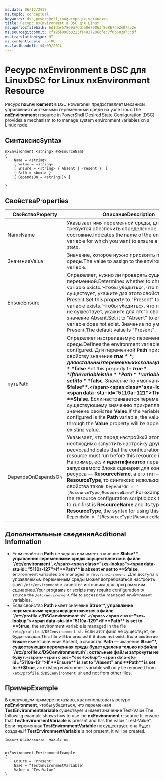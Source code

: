 ```yaml
---
ms.date: 06/12/2017
ms.topic: conceptual
keywords: dsc,powershell,конфигурация,установка
title: Ресурс nxEnvironment в DSC для Linux
ms.openlocfilehash: 6d1d5e578e9a7ddda0e70063f86867de2e87a52e
ms.sourcegitcommit: cf195b090b3223fa4917206dfec7f0b603873cdf
ms.translationtype: HT
ms.contentlocale: ru-RU
ms.lasthandoff: 04/09/2018
---
```

# <a name="dsc-for-linux-nxenvironment-resource"></a><span data-ttu-id="5110a-103">Ресурс nxEnvironment в DSC для Linux</span><span class="sxs-lookup"><span data-stu-id="5110a-103">DSC for Linux nxEnvironment Resource</span></span>

<span data-ttu-id="5110a-104">Ресурс **nxEnvironment** в DSC PowerShell предоставляет механизм управления системными переменными среды на узле Linux.</span><span class="sxs-lookup"><span data-stu-id="5110a-104">The **nxEnvironment** resource in PowerShell Desired State Configuration (DSC) provides a mechanism to to manage system environment variables on a Linux node.</span></span>

## <a name="syntax"></a><span data-ttu-id="5110a-105">Синтаксис</span><span class="sxs-lookup"><span data-stu-id="5110a-105">Syntax</span></span>

```
nxEnvironment <string> #ResourceName
{
    Name = <string>
    [ Value = <string>
    [ Ensure = <string> { Absent | Present }  ]
    [ Path = <bool> }
    [ DependsOn = <string[]> ]

}
```

## <a name="properties"></a><span data-ttu-id="5110a-106">Свойства</span><span class="sxs-lookup"><span data-stu-id="5110a-106">Properties</span></span>

|  <span data-ttu-id="5110a-107">Свойство</span><span class="sxs-lookup"><span data-stu-id="5110a-107">Property</span></span> |  <span data-ttu-id="5110a-108">Описание</span><span class="sxs-lookup"><span data-stu-id="5110a-108">Description</span></span> |
|---|---|
| <span data-ttu-id="5110a-109">Name</span><span class="sxs-lookup"><span data-stu-id="5110a-109">Name</span></span>| <span data-ttu-id="5110a-110">Указывает имя переменной среды, для которой требуется обеспечить определенное состояние.</span><span class="sxs-lookup"><span data-stu-id="5110a-110">Indicates the name of the environment variable for which you want to ensure a specific state.</span></span>|
| <span data-ttu-id="5110a-111">Значение</span><span class="sxs-lookup"><span data-stu-id="5110a-111">Value</span></span>| <span data-ttu-id="5110a-112">Значение, которое нужно присвоить переменной среды.</span><span class="sxs-lookup"><span data-stu-id="5110a-112">The value to assign to the environment variable.</span></span>|
| <span data-ttu-id="5110a-113">Ensure</span><span class="sxs-lookup"><span data-stu-id="5110a-113">Ensure</span></span>| <span data-ttu-id="5110a-114">Определяет, нужно ли проверять существование переменной.</span><span class="sxs-lookup"><span data-stu-id="5110a-114">Determines whether to check if the variable exists.</span></span> <span data-ttu-id="5110a-115">Чтобы убедиться, что переменная существует, укажите для этого свойства значение Present.</span><span class="sxs-lookup"><span data-stu-id="5110a-115">Set this property to "Present" to ensure the variable exists.</span></span> <span data-ttu-id="5110a-116">Чтобы убедиться, что переменная не существует, укажите для этого свойства значение Absent.</span><span class="sxs-lookup"><span data-stu-id="5110a-116">Set it to "Absent" to ensure the variable does not exist.</span></span> <span data-ttu-id="5110a-117">Значение по умолчанию — Present.</span><span class="sxs-lookup"><span data-stu-id="5110a-117">The default value is "Present".</span></span>|
| <span data-ttu-id="5110a-118">путь</span><span class="sxs-lookup"><span data-stu-id="5110a-118">Path</span></span>| <span data-ttu-id="5110a-119">Определяет настраиваемую переменную среды.</span><span class="sxs-lookup"><span data-stu-id="5110a-119">Defines the environment variable that is being configured.</span></span> <span data-ttu-id="5110a-120">Для переменной **Path** присвойте этому свойству значение **$true**; для остальных переменных используйте значение **$false**.</span><span class="sxs-lookup"><span data-stu-id="5110a-120">Set this property to **$true** if the variable is the **Path** variable; otherwise, set it to **$false**.</span></span> <span data-ttu-id="5110a-121">Значение по умолчанию — **$false**.</span><span class="sxs-lookup"><span data-stu-id="5110a-121">The default is **$false**.</span></span> <span data-ttu-id="5110a-122">Если настраивается переменная **Path**, к существующему значению прикрепляется значение свойства **Value**.</span><span class="sxs-lookup"><span data-stu-id="5110a-122">If the variable being configured is the **Path** variable, the value provided through the **Value** property will be appended to the existing value.</span></span>|
| <span data-ttu-id="5110a-123">DependsOn</span><span class="sxs-lookup"><span data-stu-id="5110a-123">DependsOn</span></span> | <span data-ttu-id="5110a-124">Указывает, что перед настройкой этого ресурса необходимо запустить настройку другого ресурса.</span><span class="sxs-lookup"><span data-stu-id="5110a-124">Indicates that the configuration of another resource must run before this resource is configured.</span></span> <span data-ttu-id="5110a-125">Например, если **идентификатор** первого запускаемого блока сценария для конфигурации ресурса — **ResourceName**, а его тип — **ResourceType**, то синтаксис использования этого свойства таков: `DependsOn = "[ResourceType]ResourceName"`.</span><span class="sxs-lookup"><span data-stu-id="5110a-125">For example, if the **ID** of the resource configuration script block that you want to run first is **ResourceName** and its type is **ResourceType**, the syntax for using this property is `DependsOn = "[ResourceType]ResourceName"`.</span></span>|

## <a name="additional-information"></a><span data-ttu-id="5110a-126">Дополнительные сведения</span><span class="sxs-lookup"><span data-stu-id="5110a-126">Additional Information</span></span>

* <span data-ttu-id="5110a-127">Если свойство **Path** не задано или имеет значение **$false**, управление переменными среды осуществляется в файле `/etc/environment`.</span><span class="sxs-lookup"><span data-stu-id="5110a-127">If **Path** is absent or set to **$false**, environment variables are managed in `/etc/environment`.</span></span> <span data-ttu-id="5110a-128">Для доступа к управляемым переменным среды может потребоваться настроить файл `/etc/environment` в качестве источника для программ или сценариев.</span><span class="sxs-lookup"><span data-stu-id="5110a-128">Your programs or scripts may require configuration to source the `/etc/environment` file to access the managed environment variables.</span></span>
* <span data-ttu-id="5110a-129">Если свойство **Path** имеет значение **$true**, управление переменными среды осуществляется в файле `/etc/profile.d/DSCenvironment.sh`.</span><span class="sxs-lookup"><span data-stu-id="5110a-129">If **Path** is set to **$true**, the environment variable is managed in the file `/etc/profile.d/DSCenvironment.sh`.</span></span> <span data-ttu-id="5110a-130">Если этот файл не существует, он будет создан.</span><span class="sxs-lookup"><span data-stu-id="5110a-130">This file will be created if it does not exist.</span></span> <span data-ttu-id="5110a-131">Если свойство **Ensure** имеет значение Absent, а свойство **Path** — значение **$true**, существующая переменная среды будет удалена только из файла `/etc/profile.d/DSCenvironment.sh`; остальные файлы затронуты не будут.</span><span class="sxs-lookup"><span data-stu-id="5110a-131">If **Ensure** is set to "Absent" and **Path** is set to **$true**, an existing environment variable will only be removed from `/etc/profile.d/DSCenvironment.sh` and not from other files.</span></span>

## <a name="example"></a><span data-ttu-id="5110a-132">Пример</span><span class="sxs-lookup"><span data-stu-id="5110a-132">Example</span></span>

<span data-ttu-id="5110a-133">В следующем примере показано, как использовать ресурс **nxEnvironment**, чтобы убедиться, что переменная **TestEnvironmentVariable** существует и имеет значение Test-Value.</span><span class="sxs-lookup"><span data-stu-id="5110a-133">The following example shows how to use the **nxEnvironment** resource to ensure that **TestEnvironmentVariable** is present and has the value "Test-Value".</span></span> <span data-ttu-id="5110a-134">Если переменная **TestEnvironmentVariable** не существует, она будет создана.</span><span class="sxs-lookup"><span data-stu-id="5110a-134">If **TestEnvironmentVariable** is not present, it will be created.</span></span>

```
Import-DSCResource -Module nx


nxEnvironment EnvironmentExample
{
    Ensure = “Present”
    Name = “TestEnvironmentVariable”
    Value = “TestValue”
}
```